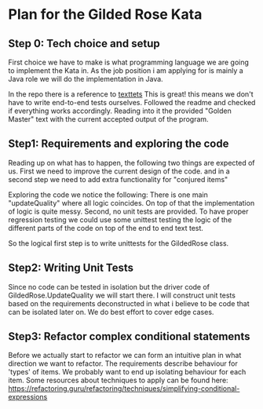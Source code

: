# Plan for the Gilded Rose Kata

## Step 0: Tech choice and setup
First choice we have to make is what programming language we are going to implement the Kata in.
As the job position i am applying for is mainly a Java role we will do the implementation in Java.

In the repo there is a reference to [texttets](texttests/README.md) This is great! this means we don't have to write
end-to-end tests ourselves. Followed the readme and checked if everything works accordingly. Reading into it the provided
"Golden Master" text with the current accepted output of the program.

## Step1: Requirements and exploring the code

Reading up on what has to happen, the following two things are expected of us.
First we need to improve the current design of the code.
and in a second step we need to add extra functionality for "conjured items"

Exploring the code we notice the following: There is one main "updateQuality" where all logic coincides. On top of
that the implementation of logic is quite messy. Second, no unit tests are provided. To have proper regression testing
we could use some unittest testing the logic of the different parts of the code on top of the end to end text test.

So the logical first step is to write unittests for the GildedRose class.


## Step2: Writing Unit Tests

Since no code can be tested in isolation but the driver code of GildedRose.UpdateQuality we will start there.
I will construct unit tests based on the requirements deconstructed in what i believe to be code that can be isolated
later on. We do best effort to cover edge cases.


## Step3: Refactor complex conditional statements

Before we actually start to refactor we can form an intuitive plan in what direction we want to refactor.
The requirements describe behaviour for 'types' of items. We probably want to end up isolating behaviour for each
item. Some resources about techniques to apply can be found here: 
https://refactoring.guru/refactoring/techniques/simplifying-conditional-expressions
